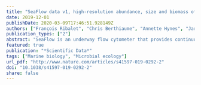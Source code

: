 ```yaml
---
title: "SeaFlow data v1, high-resolution abundance, size and biomass of small phytoplankton in the North Pacific"
date: 2019-12-01
publishDate: 2020-03-09T17:46:51.928149Z
authors: ["François Ribalet", "Chris Berthiaume", "Annette Hynes", "Jarred Swalwell", "Michael Carlson", "Sophie Clayton", "Gwenn Hennon", "Camille Poirier", "Eric Shimabukuro", "Angelicque White", "E. Virginia Armbrust"]
publication_types: ["2"]
abstract: "SeaFlow is an underway flow cytometer that provides continuous shipboard observations of the abundance and optical properties of small phytoplankton (< 5 μm in equivalent spherical diameter, ESD). Here we present data sets consisting of SeaFlow-based cell abundance, forward light scatter, and pigment fluorescence of individual cells, as well as derived estimates of ESD and cellular carbon content of picophytoplankton, which includes the cyanobacteria Prochlorococcus, Synechococcus and small-sized Crocosphaera (< 5 μm ESD), and picophytoplankton and nanophytoplankton (2–5 μm ESD). Data were collected in surface waters (≈5 m depth) from 27 oceanographic cruises carried out in the Northeast Pacific Ocean between 2010 and 2018. Thirteen cruises provide high spatial resolution (≈1 km) measurements across 32,500 km of the Northeast Pacific Ocean and 14 near-monthly cruises beginning in 2015 provide seasonal distributions at the long-term sampling site (Station ALOHA) of the Hawaii Ocean Time-Series. These data sets expand our knowledge of the current spatial and temporal distributions of picophytoplankton in the surface ocean."
featured: true
publication: "*Scientific Data*"
tags: ["Marine biology", "Microbial ecology"]
url_pdf: "http://www.nature.com/articles/s41597-019-0292-2"
doi: "10.1038/s41597-019-0292-2"
share: false
---
```


